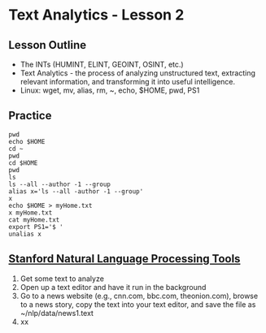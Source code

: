 # Text Analytics - Lesson 2
## Lesson Outline
  - The INTs (HUMINT, ELINT, GEOINT, OSINT, etc.)  
  - Text Analytics  - the process of analyzing unstructured text, extracting relevant information, and transforming it into useful intelligence.  
  - Linux: wget, mv, alias, rm, ~, echo, $HOME, pwd, PS1

## Practice
````
pwd
echo $HOME
cd ~
pwd
cd $HOME
pwd
ls
ls --all --author -1 --group
alias x='ls --all -author -1 --group'
x
echo $HOME > myHome.txt
x myHome.txt
cat myHome.txt
export PS1='$ '
unalias x
````

## [Stanford  Natural Language Processing Tools](http://nlp.stanford.edu/software/)  
 1. Get some text to analyze
   1. Open up a text editor and have it run in the background  
   2. Go to a news website (e.g., cnn.com, bbc.com, theonion.com), browse to a news story, copy the text into your text editor, and save the file as ~/nlp/data/news1.text  
 2. xx
